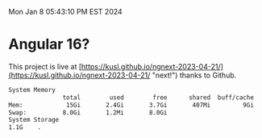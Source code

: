 Mon Jan  8 05:43:10 PM EST 2024

# Angular 16?


This project is live at [https://kusl.github.io/ngnext-2023-04-21/](https://kusl.github.io/ngnext-2023-04-21/ "next!") thanks to Github.

```bash
System Memory
               total        used        free      shared  buff/cache   available
Mem:            15Gi       2.4Gi       3.7Gi       407Mi         9Gi        12Gi
Swap:          8.0Gi       1.2Mi       8.0Gi
System Storage
1.1G	.
```
```bash
